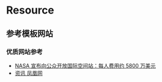 # Resource

## 参考模板网站

### 优质网站参考

- [NASA 宣布向公众开放国际空间站：每人费用约 5800 万美元](https://3w.huanqiu.com/a/c36dc8/7NkRCGF9iQo?agt=8)
- [资讯 凤凰网](http://news.ifeng.com/)
